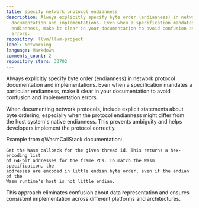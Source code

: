 ```yaml
---
title: specify network protocol endianness
description: Always explicitly specify byte order (endianness) in network protocol
  documentation and implementations. Even when a specification mandates a particular
  endianness, make it clear in your documentation to avoid confusion and implementation
  errors.
repository: llvm/llvm-project
label: Networking
language: Markdown
comments_count: 2
repository_stars: 33702
---
```


Always explicitly specify byte order (endianness) in network protocol documentation and implementations. Even when a specification mandates a particular endianness, make it clear in your documentation to avoid confusion and implementation errors.

When documenting network protocols, include explicit statements about byte ordering, especially when the protocol endianness might differ from the host system's native endianness. This prevents ambiguity and helps developers implement the protocol correctly.

Example from qWasmCallStack documentation:
```
Get the Wasm callback for the given thread id. This returns a hex-encoding list
of 64-bit addresses for the frame PCs. To match the Wasm specification, the
addresses are encoded in little endian byte order, even if the endian of the 
Wasm runtime's host is not little endian.
```

This approach eliminates confusion about data representation and ensures consistent implementation across different platforms and architectures.